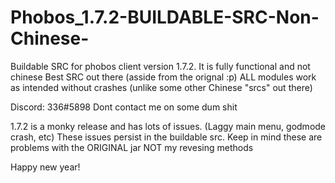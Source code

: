 # Phobos_1.7.2-BUILDABLE-SRC-Non-Chinese-

Buildable SRC for phobos client version 1.7.2. It is fully functional and not chinese
Best SRC out there (asside from the orignal :p) ALL modules work as intended without crashes (unlike some other Chinese "srcs" out there)


Discord: 336#5898
Dont contact me on some dum shit

1.7.2 is a monky release and has lots of issues. (Laggy main menu, godmode crash, etc) These issues persist in the buildable src. Keep in mind these are problems with the ORIGINAL jar NOT my revesing methods

Happy new year!
